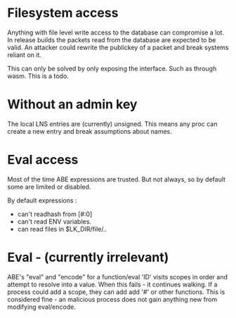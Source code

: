 
# Filesystem access
Anything with file level write access to the database can compromise a lot.
In release builds the packets read from the database are expected to be valid.
An attacker could rewrite the publickey of a packet and break systems reliant on it.

This can only be solved by only exposing the interface.
Such as through wasm.
This is a todo.

# Without an admin key
The local LNS entries are (currently) unsigned.
This means any proc can create a new entry and break assumptions about names.

# Eval access
Most of the time ABE expressions are trusted.
But not always, so by default some are limited or disabled. 

By default expressions :
- can't readhash from [#:0]
- can't read ENV variables. 
- can read files in $LK_DIR/file/..

# Eval - (currently irrelevant)
ABE's "eval" and "encode" for a function/eval 'ID' visits scopes in order and attempt to resolve into a value.
When this fails - it continues walking.
If a process could add a scope, they can add add '#' or other functions.
This is considered fine - an malicious process does not gain anything new from modifying eval/encode.

